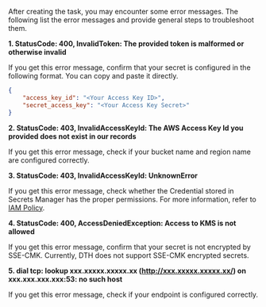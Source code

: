 After creating the task, you may encounter some error messages. The following list the error messages and provide general steps to troubleshoot them.

**1. StatusCode: 400, InvalidToken: The provided token is malformed or otherwise invalid**

If you get this error message, confirm that your secret is configured in the following format. You can copy and paste it directly.

```json
{
    "access_key_id": "<Your Access Key ID>",
    "secret_access_key": "<Your Access Key Secret>"
}
```

**2. StatusCode: 403, InvalidAccessKeyId: The AWS Access Key Id you provided does not exist in our records**

If you get this error message, check if your bucket name and region name are configured correctly.

**3. StatusCode: 403, InvalidAccessKeyId: UnknownError**

If you get this error message, check whether the Credential stored in Secrets Manager has the proper permissions. For more information, refer to [IAM Policy](https://github.com/awslabs/data-transfer-hub/blob/v2.0.0/docs/IAM-Policy.md).

**4. StatusCode: 400, AccessDeniedException: Access to KMS is not allowed**

If you get this error message, confirm that your secret is not encrypted by SSE-CMK. Currently, DTH does not support SSE-CMK encrypted secrets.

**5. dial tcp: lookup xxx.xxxxx.xxxxx.xx (http://xxx.xxxxx.xxxxx.xx/) on xxx.xxx.xxx.xxx:53: no such host**

If you get this error message, check if your endpoint is configured correctly.
